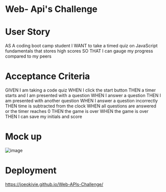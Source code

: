 # Web- Api's Challenge


# User Story
AS A coding boot camp student
I WANT to take a timed quiz on JavaScript fundamentals that stores high scores
SO THAT I can gauge my progress compared to my peers

# Acceptance Criteria
GIVEN I am taking a code quiz
WHEN I click the start button
THEN a timer starts and I am presented with a question
WHEN I answer a question
THEN I am presented with another question
WHEN I answer a question incorrectly
THEN time is subtracted from the clock
WHEN all questions are answered or the timer reaches 0
THEN the game is over
WHEN the game is over
THEN I can save my initials and score


# Mock up
![image](https://github.com/Joeokivie/Web-APIs-Challenge/assets/138530272/f3d1ff90-e34c-4a63-b207-750bfdc5eb35)

# Deployment 
https://joeokivie.github.io/Web-APIs-Challenge/
